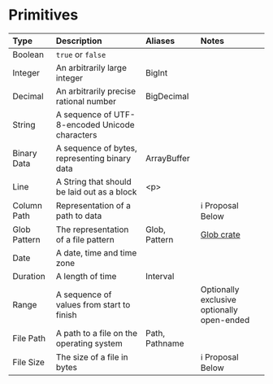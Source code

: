 # Primitives

| Type | Description | Aliases | Notes |
| :--- | :--- | :--- | :--- |
| Boolean | `true` or `false` |  |  |
| Integer | An arbitrarily large integer | BigInt |  |
| Decimal | An arbitrarily precise rational number | BigDecimal |  |
| String | A sequence of UTF-8-encoded Unicode characters |  |  |
| Binary Data | A sequence of bytes, representing binary data | ArrayBuffer |  |
| Line | A String that should be laid out as a block | &lt;p&gt; |  |
| Column Path | Representation of a path to data |  | ℹ Proposal Below |
| Glob Pattern | The representation of a file pattern | Glob, Pattern | [Glob crate](https://docs.rs/glob/0.3.0/glob/struct.Pattern.html) |
| Date | A date, time and time zone |  |  |
| Duration | A length of time | Interval |  |
| Range | A sequence of values from start to finish |  | Optionally exclusive optionally open-ended |
| File Path | A path to a file on the operating system | Path, Pathname |  |
| File Size | The size of a file in bytes |  | ℹ Proposal Below |



